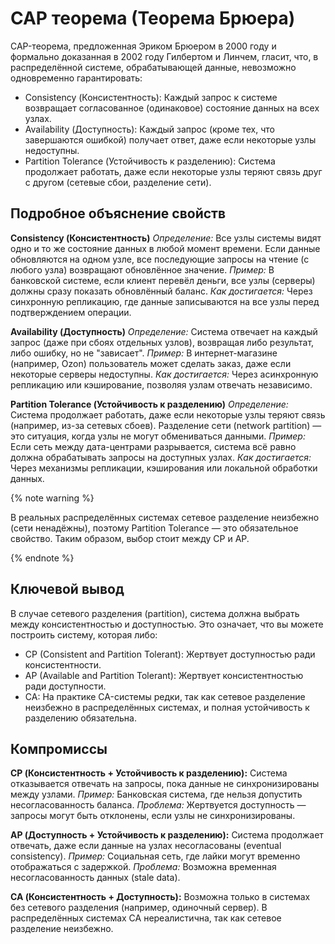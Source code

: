 # CAP теорема (Теорема Брюера)
CAP-теорема, предложенная Эриком Брюером в 2000 году и формально доказанная в 2002 году Гилбертом и Линчем, гласит, что, в распределённой системе, обрабатывающей данные, невозможно одновременно гарантировать:
- Consistency (Консистентность): Каждый запрос к системе возвращает согласованное (одинаковое) состояние данных на всех узлах.
- Availability (Доступность): Каждый запрос (кроме тех, что завершаются ошибкой) получает ответ, даже если некоторые узлы недоступны.
- Partition Tolerance (Устойчивость к разделению): Система продолжает работать, даже если некоторые узлы теряют связь друг с другом (сетевые сбои, разделение сети).

## Подробное объяснение свойств
**Consistency (Консистентность)**
*Определение:* Все узлы системы видят одно и то же состояние данных в любой момент времени. Если данные обновляются на одном узле, все последующие запросы на чтение (с любого узла) возвращают обновлённое значение.
*Пример:* В банковской системе, если клиент перевёл деньги, все узлы (серверы) должны сразу показать обновлённый баланс.
*Как достигается:* Через синхронную репликацию, где данные записываются на все узлы перед подтверждением операции.

**Availability (Доступность)**
*Определение:* Система отвечает на каждый запрос (даже при сбоях отдельных узлов), возвращая либо результат, либо ошибку, но не "зависает".
*Пример:* В интернет-магазине (например, Ozon) пользователь может сделать заказ, даже если некоторые серверы недоступны.
*Как достигается:* Через асинхронную репликацию или кэширование, позволяя узлам отвечать независимо.

**Partition Tolerance (Устойчивость к разделению)**
*Определение:* Система продолжает работать, даже если некоторые узлы теряют связь (например, из-за сетевых сбоев). Разделение сети (network partition) — это ситуация, когда узлы не могут обмениваться данными.
*Пример:* Если сеть между дата-центрами разрывается, система всё равно должна обрабатывать запросы на доступных узлах.
*Как достигается:* Через механизмы репликации, кэширования или локальной обработки данных.

{% note warning %}

В реальных распределённых системах сетевое разделение неизбежно (сети ненадёжны), поэтому Partition Tolerance — это обязательное свойство. Таким образом, выбор стоит между CP и AP.

{% endnote %}

## Ключевой вывод
В случае сетевого разделения (partition), система должна выбрать между консистентностью и доступностью. Это означает, что вы можете построить систему, которая либо:
- CP (Consistent and Partition Tolerant): Жертвует доступностью ради консистентности.
- AP (Available and Partition Tolerant): Жертвует консистентностью ради доступности.
- CA: На практике CA-системы редки, так как сетевое разделение неизбежно в распределённых системах, и полная устойчивость к разделению обязательна.

## Компромиссы
**CP (Консистентность + Устойчивость к разделению):**
Система отказывается отвечать на запросы, пока данные не синхронизированы между узлами.
*Пример:* Банковская система, где нельзя допустить несогласованность баланса.
*Проблема:* Жертвуется доступность — запросы могут быть отклонены, если узлы не синхронизированы.

**AP (Доступность + Устойчивость к разделению):**
Система продолжает отвечать, даже если данные на узлах несогласованы (eventual consistency).
*Пример:* Социальная сеть, где лайки могут временно отображаться с задержкой.
*Проблема:* Возможна временная несогласованность данных (stale data).

**CA (Консистентность + Доступность):**
Возможна только в системах без сетевого разделения (например, одиночный сервер).
В распределённых системах CA нереалистична, так как сетевое разделение неизбежно.